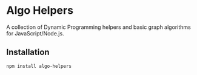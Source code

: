 # Algo Helpers

A collection of Dynamic Programming helpers and basic graph algorithms for JavaScript/Node.js.

## Installation

```bash
npm install algo-helpers
